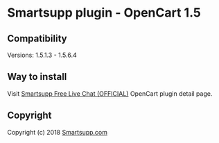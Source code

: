 # Smartsupp plugin - OpenCart 1.5

## Compatibility

Versions: 1.5.1.3 - 1.5.6.4

## Way to install
Visit [Smartsupp Free Live Chat (OFFICIAL)](https://www.opencart.com/index.php?route=marketplace/extension/info&extension_id=24305) OpenCart plugin detail page.

## Copyright

Copyright (c) 2018 [Smartsupp.com](https://www.smartsupp.com/)
